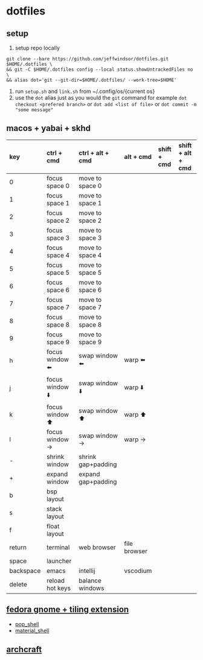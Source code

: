 # dotfiles

## setup

1. setup repo locally
```
git clone --bare https://github.com/jeffwindsor/dotfiles.git $HOME/.dotfiles \
&& git -C $HOME/.dotfiles config --local status.showUntrackedFiles no \
&& alias dot='git --git-dir=$HOME/.dotfiles/ --work-tree=$HOME'
```
1. run `setup.sh` and `link.sh` from ~/.config/os/{current os} 
1. use the `dot` alias just as you would the `git` command for example `dot checkout <prefered branch>` or `dot add <list of file>` or `dot commit -m "some message"`

## macos + yabai + skhd

| key           | ctrl + cmd         | ctrl + alt + cmd     | alt + cmd           | shift + cmd         | shift + alt + cmd   |
| :------------ | :----------------- | :------------------- | :------------------ | :------------------ | :------------------ |
| 0             | focus space 0      | move to space 0      |                     |                     |                     |
| 1             | focus space 1      | move to space 1      |                     |                     |                     |
| 2             | focus space 2      | move to space 2      |                     |                     |                     |
| 3             | focus space 3      | move to space 3      |                     |                     |                     |
| 4             | focus space 4      | move to space 4      |                     |                     |                     |
| 5             | focus space 5      | move to space 5      |                     |                     |                     |
| 6             | focus space 6      | move to space 6      |                     |                     |                     |
| 7             | focus space 7      | move to space 7      |                     |                     |                     |
| 8             | focus space 8      | move to space 8      |                     |                     |                     |
| 9             | focus space 9      | move to space 9      |                     |                     |                     |
| h             | focus window ⬅️     | swap window ⬅️        | warp ⬅️              |                     |                     |
| j             | focus window ⬇️     | swap window ⬇️        | warp ⬇️              |                     |                     |
| k             | focus window ⬆️     | swap window ⬆️        | warp ⬆️              |                     |                     |
| l             | focus window ->    | swap window ->       | warp ->             |                     |                     |
| -             | shrink window      | shrink gap+padding   |                     |                     |                     |
| +             | expand window      | expand gap+padding   |                     |                     |                     |
| b             | bsp layout         |                      |                     |                     |                     |
| s             | stack layout       |                      |                     |                     |                     |
| f             | float layout       |                      |                     |                     |                     |
| return        | terminal           | web browser          | file browser        |                     |                     |
| space         | launcher           |                      |                     |                     |                     |
| backspace     | emacs              | intellij             | vscodium            |                     |                     |
| delete        | reload hot keys    | balance windows      |                     |                     |                     |

## [fedora gnome + tiling extension](https://getfedora.org/en/workstation/)

* [pop_shell](https://github.com/pop-os/shell) 
* [material_shell](https://github.com/material-shell/material-shell)

## [archcraft](https://archcraft-os.github.io/index.html)

